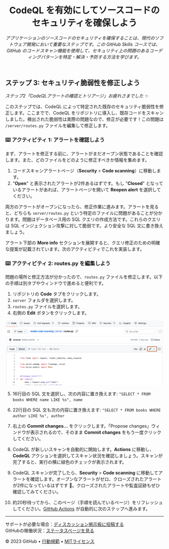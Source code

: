 <header>

<!--
  <<< 著者向けメモ: コースヘッダー >>>
  コースの作成方法については <https://skills.github.com/quickstart> を参照してください。
  1280×640 の画像、文の形式でのコース名、簡潔な説明文（斜体）を含めてください。
  リポジトリの設定では：テンプレートリポジトリを有効化し、1280×640 のソーシャル画像を追加し、マージ後は自動でブランチを削除する設定にしてください。
  「About」の隣に説明とタグを追加し、リリース、パッケージ、環境は無効にしてください。
  オープンソースライセンスを追加してください（GitHubではMITライセンスが使用されます）。
-->

# CodeQL を有効にしてソースコードのセキュリティを確保しよう

_アプリケーションのソースコードのセキュリティを確保することは、現代のソフトウェア開発において重要なステップです。この GitHub Skills コースでは、GitHub のコードスキャン機能を使用して、セキュリティ上の問題のあるコーディングパターンを特定・解決・予防する方法を学びます。_

</header>

<!--
  <<< Author notes: Step 3 >>>
  前のステップを認識してこのステップを始めてください。
  用語を定義し、docs.github.com へのリンクを貼ってください。
  TBD-step-3-notes.
-->

## ステップ 3: セキュリティ脆弱性を修正しよう

_ステップ2「CodeQLアラートの確認とトリアージ」お疲れさまでした :sparkles:_
  
このステップでは、CodeQL によって特定された既存のセキュリティ脆弱性を修正します。ここまでで、CodeQL をリポジトリに導入し、既存コードをスキャンしました。検出された脆弱性は実際の問題なので、修正が必要です！この問題は `/server/routes.py` ファイルを編集して修正します。

### :keyboard: アクティビティ 1: アラートを確認しよう

まず、アラートを修正する前に、アラートがまだオープン状態であることを確認します。また、どのファイルをどのように修正すべきか情報を集めます。

1. コードスキャンアラートページ（**Security** > **Code scanning**）に移動します。
2. "**Open**" と表示されたアラートが2件あるはずです。もし "**Closed**" となっているアラートがあれば、アラートページを開いて **Reopen alert** を選択してください。

両方のアラートがオープンになったら、修正作業に進みます。アラートを見ると、どちらも `server/routes.py` という特定のファイルに問題があることが分かります。問題はデータベース用の SQL クエリの作成方法です。これらのクエリは SQL インジェクション攻撃に対して脆弱です。より安全な SQL 文に書き換えましょう。

アラート下部の **More info** セクションを展開すると、クエリ修正のための明確な提案が記載されています。次のアクティビティでこれを実装します。

### :keyboard: アクティビティ 2: routes.py を編集しよう

問題の場所と修正方法が分かったので、`routes.py` ファイルを修正します。以下の手順は別タブやウィンドウで進めると便利です。

1. リポジトリの **Code** タブをクリックします。
2. `server` フォルダを選択します。
3. `routes.py` ファイルを選択します。
4. 右側の **Edit** ボタンをクリックします。
  
  ![edit-button.png](/images/edit-button.png)
  
5. 16行目の SQL 文を選択し、次の内容に置き換えます: `"SELECT * FROM books WHERE name LIKE %s", name`
  
6. 22行目の SQL 文も次の内容に置き換えます: `"SELECT * FROM books WHERE author LIKE %s", author`
  
7. 右上の **Commit changes...** をクリックします。「Propose changes」ウィンドウが表示されるので、そのまま **Commit changes** をもう一度クリックしてください。
8. CodeQL が新しいスキャンを自動的に開始します。**Actions** に移動し、**CodeQL** アクションを選択してスキャン状況を確認しましょう。スキャンが完了すると、実行の横に緑色のチェックが表示されます。
9. CodeQL スキャンが完了したら、**Security** > **Code scanning** に移動してアラートを確認します。オープンなアラートがゼロ、クローズされたアラートが2件になっているはずです 🎉。クローズされたアラートや監査証跡もぜひ確認してみてください。
10. 約20秒待ってから、このページ（手順を読んでいるページ）をリフレッシュしてください。[GitHub Actions](https://docs.github.com/ja/actions) が自動的に次のステップへ進みます。

<footer>

<!--
  <<< 著者向けメモ: フッター >>>
  サポートリンク、GitHubステータス、行動規範、ライセンスなどを追加してください。
-->

---

サポートが必要な場合：[ディスカッション掲示板に投稿する](https://github.com/orgs/skills/discussions/categories/introduction-to-codeql)  
GitHubの稼働状況：[ステータスページを見る](https://www.githubstatus.com/)

&copy; 2023 GitHub &bull; [行動規範](https://www.contributor-covenant.org/version/2/1/code_of_conduct/code_of_conduct.md) &bull; [MITライセンス](https://gh.io/mit)

</footer>
